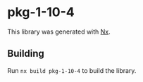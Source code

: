 # pkg-1-10-4

This library was generated with [Nx](https://nx.dev).

## Building

Run `nx build pkg-1-10-4` to build the library.
